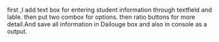 first ,I add text box for entering student information through textfield and lable.
then put two combox for options.
then ratio buttons for more detail.And save all information in Dailouge box and also in console as a output.

